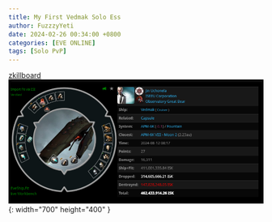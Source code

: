 ```yaml
---
title: My First Vedmak Solo Ess
author: FuzzzyYeti
date: 2024-02-26 00:34:00 +0800
categories: [EVE ONLINE]
tags: [Solo PvP]
---
```


[zkillboard]: https://zkillboard.com/kill/120116652/

[zkillboard][zkillboard]
![Desktop View](/assets/img/2024-08-12-losemail.png){: width="700" height="400" }
